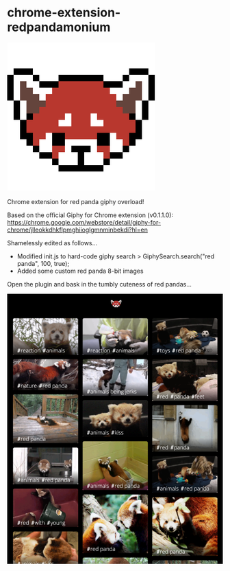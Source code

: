 # chrome-extension-redpandamonium

![Alt text](/images/redpanda.png?raw=true "Red Pandamonium")

Chrome extension for red panda giphy overload! 

Based on the official Giphy for Chrome extension (v0.1.1.0): https://chrome.google.com/webstore/detail/giphy-for-chrome/jlleokkdhkflpmghiioglgmnminbekdi?hl=en

Shamelessly edited as follows...
<ul>
<li>Modified init.js to hard-code giphy search > GiphySearch.search("red panda", 100, true);</li>
<li>Added some custom red panda 8-bit images</li>
</ul>

Open the plugin and bask in the tumbly cuteness of red pandas...

![Alt text](/images/redpandamonium.png?raw=true "Red Pandamonium")
